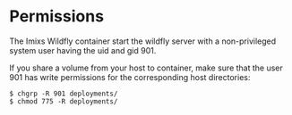 # Permissions
The Imixs Wildfly container start the wildfly server with a non-privileged system user having the uid and gid 901.

If you share a volume from your host to container, make sure that the user 901 has write permissions for the corresponding host directories:

	$ chgrp -R 901 deployments/
	$ chmod 775 -R deployments/

